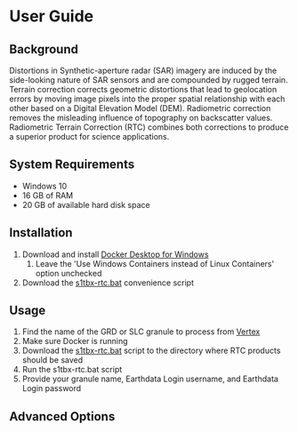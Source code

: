 # User Guide

## Background

Distortions in Synthetic-aperture radar (SAR) imagery are induced by the side-looking nature of SAR sensors and are compounded by rugged terrain. Terrain correction corrects geometric distortions that lead to geolocation errors by moving image pixels into the proper spatial relationship with each other based on a Digital Elevation Model (DEM). Radiometric correction removes the misleading influence of topography on backscatter values. Radiometric Terrain Correction (RTC) combines both corrections to produce a superior product for science applications.

## System Requirements

* Windows 10
* 16 GB of RAM
* 20 GB of available hard disk space

## Installation

1. Download and install [Docker Desktop for Windows](https://download.docker.com/win/stable/Docker%20for%20Windows%20Installer.exe)
   1. Leave the 'Use Windows Containers instead of Linux Containers' option unchecked
1. Download the [s1tbx-rtc.bat](../scripts/s1tbx-rtc.bat) convenience script

## Usage

1. Find the name of the GRD or SLC granule to process from [Vertex](https://vertex.daac.asf.alaska.edu/)
1. Make sure Docker is running
1. Download the [s1tbx-rtc.bat](../scripts/s1tbx-rtc.bat) script to the directory where RTC products should be saved
1. Run the s1tbx-rtc.bat script
1. Provide your granule name, Earthdata Login username, and Earthdata Login password

## Advanced Options

